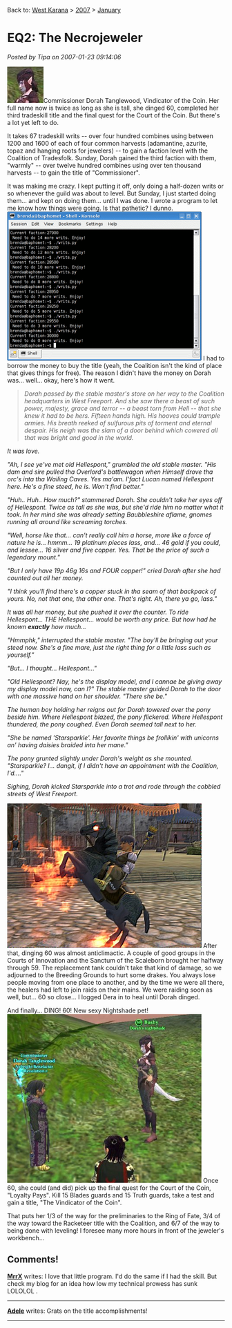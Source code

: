 Back to: [West Karana](/posts/westkarana.md) > [2007](/posts/2007/westkarana.md) > [January](./westkarana.md)
# EQ2: The Necrojeweler

*Posted by Tipa on 2007-01-23 09:14:06*

![teaser.jpg](../../../uploads/2007/01/teaser.jpg)Commissioner Dorah Tanglewood, Vindicator of the Coin. Her full name now is twice as long as she is tall, she dinged 60, completed her third tradeskill title and the final quest for the Court of the Coin. But there's a lot yet left to do.

It takes 67 tradeskill writs -- over four hundred combines using between 1200 and 1600 of each of four common harvests (adamantine, azurite, topaz and hanging roots for jewelers) -- to gain a faction level with the Coalition of Tradesfolk. Sunday, Dorah gained the third faction with them, "warmly" -- over twelve hundred combines using over ten thousand harvests -- to gain the title of "Commissioner".


It was making me crazy. I kept putting it off, only doing a half-dozen writs or so whenever the guild was about to level. But Sunday, I just started doing them... and kept on doing them... until I was done. I wrote a program to let me know how things were going. Is that pathetic? I dunno.
![morewrits1.gif](../../../uploads/2007/01/morewrits1.gif)
I had to borrow the money to buy the title (yeah, the Coalition isn't the kind of place that gives things for free). The reason I didn't have the money on Dorah was... well... okay, here's how it went.

> *Dorah passed by the stable master's store on her way to the Coalition headquarters in West Freeport. And she saw there a beast of such power, majesty, grace and terror -- a beast torn from Hell -- that she knew it had to be hers. Fifteen hands high. His hooves could trample armies. His breath reeked of sulfurous pits of torment and eternal despair. His neigh was the slam of a door behind which cowered all that was bright and good in the world.*

*It was love.*

*"Ah, I see ye've met old Hellespont," grumbled the old stable master. "His dam and sire pulled tha Overlord's battlewagon when Himself drove tha orc's inta tha Wailing Caves. Yes ma'am. I'fact Lucan named Hellespont here. He's a fine steed, he is. Won't find better."*

*"Huh.. Huh.. How much?" stammered Dorah. She couldn't take her eyes off of Hellespont. Twice as tall as she was, but she'd ride him no matter what it took. In her mind she was already setting Baubbleshire aflame, gnomes running all around like screaming torches.*

*"Well, horse like that... can't really call him a horse, more like a force of nature he is... hmmm... 19 platinum pieces lass, and... 46 gold if you could, and lessee... 16 silver and five copper. Yes. That be the price of such a legendary mount."*

*"But I only have 19p 46g 16s and FOUR copper!" cried Dorah after she had counted out all her money.*

*"I think you'll find there's a copper stuck in tha seam of that backpack of yours. No, not that one, tha other one. That's right. Ah, there ya go, lass."*

*It was all her money, but she pushed it over the counter. To ride Hellespont... THE Hellespont... would be worth any price. But how had he known* ***exactly** how much...*

*"Hmmphk," interrupted the stable master. "The boy'll be bringing out your steed now. She's a fine mare, just the right thing for a little lass such as yourself."*

*"But... I thought... Hellespont..."*

*"Old Hellespont? Nay, he's the display model, and I cannae be giving away my display model now, can I?" The stable master guided Dorah to the door with one massive hand on her shoulder. "There she be."*

*The human boy holding her reigns out for Dorah towered over the pony beside him. Where Hellespont blazed, the pony flickered. Where Hellespont thundered, the pony coughed. Even Dorah seemed tall next to her.*

*"She be named 'Starsparkle'. Her favorite things be frollikin' with unicorns an' having daisies braided inta her mane."*

*The pony grunted slightly under Dorah's weight as she mounted. "Starsparkle? I... dangit, if I didn't have an appointment with the Coalition, I'd...."*

*Sighing, Dorah kicked Starsparkle into a trot and rode through the cobbled streets of West Freeport.*


![devilpony.jpg](../../../uploads/2007/01/devilpony.jpg)
After that, dinging 60 was almost anticlimactic. A couple of good groups in the Courts of Innovation and the Sanctum of the Scaleborn brought her halfway through 59. The replacement tank couldn't take that kind of damage, so we adjourned to the Breeding Grounds to hurt some drakes. You always lose people moving from one place to another, and by the time we were all there, the healers had left to join raids on their mains. We were raiding soon as well, but... 60 so close... I logged Dera in to heal until Dorah dinged.

And finally... DING! 60! New sexy Nightshade pet!
![dorah60.jpg](../../../uploads/2007/01/dorah60.jpg)
Once 60, she could (and did) pick up the final quest for the Court of the Coin, "Loyalty Pays". Kill 15 Blades guards and 15 Truth guards, take a test and gain a title, "The Vindicator of the Coin".

That puts her 1/3 of the way for the preliminaries to the Ring of Fate, 3/4 of the way toward the Racketeer title with the Coalition, and 6/7 of the way to being done with leveling! I foresee many more hours in front of the jeweler's workbench...
## Comments!

**[MrrX](http://mrrx.wordpress.com)** writes: I love that little program. I'd do the same if I had the skill. But check my blog for an idea how low my technical prowess has sunk LOLOLOL .

---

**[Adele](http://www.adelecaelia.blogspot.com)** writes: Grats on the title accomplishments!

---


